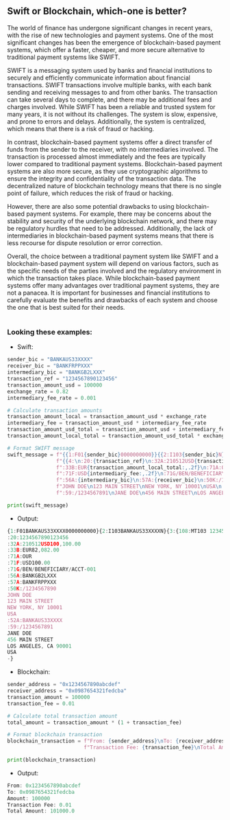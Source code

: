 ## Swift or Blockchain, which-one is better?

The world of finance has undergone significant changes in recent years, with the rise of new technologies and payment systems. One of the most significant changes has been the emergence of blockchain-based payment systems, which offer a faster, cheaper, and more secure alternative to traditional payment systems like SWIFT.

SWIFT is a messaging system used by banks and financial institutions to securely and efficiently communicate information about financial transactions. SWIFT transactions involve multiple banks, with each bank sending and receiving messages to and from other banks. The transaction can take several days to complete, and there may be additional fees and charges involved. While SWIFT has been a reliable and trusted system for many years, it is not without its challenges. The system is slow, expensive, and prone to errors and delays. Additionally, the system is centralized, which means that there is a risk of fraud or hacking.

In contrast, blockchain-based payment systems offer a direct transfer of funds from the sender to the receiver, with no intermediaries involved. The transaction is processed almost immediately and the fees are typically lower compared to traditional payment systems. Blockchain-based payment systems are also more secure, as they use cryptographic algorithms to ensure the integrity and confidentiality of the transaction data. The decentralized nature of blockchain technology means that there is no single point of failure, which reduces the risk of fraud or hacking.

However, there are also some potential drawbacks to using blockchain-based payment systems. For example, there may be concerns about the stability and security of the underlying blockchain network, and there may be regulatory hurdles that need to be addressed. Additionally, the lack of intermediaries in blockchain-based payment systems means that there is less recourse for dispute resolution or error correction.

Overall, the choice between a traditional payment system like SWIFT and a blockchain-based payment system will depend on various factors, such as the specific needs of the parties involved and the regulatory environment in which the transaction takes place. While blockchain-based payment systems offer many advantages over traditional payment systems, they are not a panacea. It is important for businesses and financial institutions to carefully evaluate the benefits and drawbacks of each system and choose the one that is best suited for their needs.

#

### Looking these examples:

- Swift:
```python
sender_bic = "BANKAUS33XXXX"
receiver_bic = "BANKFRPPXXX"
intermediary_bic = "BANKGB2LXXX"
transaction_ref = "1234567890123456"
transaction_amount_usd = 100000
exchange_rate = 0.82
intermediary_fee_rate = 0.001

# Calculate transaction amounts
transaction_amount_local = transaction_amount_usd * exchange_rate
intermediary_fee = transaction_amount_usd * intermediary_fee_rate
transaction_amount_usd_total = transaction_amount_usd + intermediary_fee
transaction_amount_local_total = transaction_amount_usd_total * exchange_rate

# Format SWIFT message
swift_message = f"{{1:F01{sender_bic}0000000000}}{{2:I103{sender_bic}N}}{{3:{{108:MT103 {transaction_ref}}}}}" + \
                f"{{4:\n:20:{transaction_ref}\n:32A:210512USD{transaction_amount_usd_total:,.2f}\n" + \
                f":33B:EUR{transaction_amount_local_total:,.2f}\n:71A:OUR\n" + \
                f":71F:USD{intermediary_fee:,.2f}\n:71G/BEN/BENEFICIARY/ACCT-001\n" + \
                f":56A:{intermediary_bic}\n:57A:{receiver_bic}\n:50K:/1234567890\n" + \
                f"JOHN DOE\n123 MAIN STREET\nNEW YORK, NY 10001\nUSA\n:52A:{sender_bic}\n" + \
                f":59:/1234567891\nJANE DOE\n456 MAIN STREET\nLOS ANGELES, CA 90001\nUSA\n-}}"

print(swift_message)
```

- Output:
```js
{1:F01BANKAUS33XXXX0000000000}{2:I103BANKAUS33XXXXN}{3:{108:MT103 1234567890123456}}{4:
:20:1234567890123456
:32A:210512USD100,100.00
:33B:EUR82,082.00
:71A:OUR
:71F:USD100.00
:71G/BEN/BENEFICIARY/ACCT-001
:56A:BANKGB2LXXX
:57A:BANKFRPPXXX
:50K:/1234567890
JOHN DOE
123 MAIN STREET
NEW YORK, NY 10001
USA
:52A:BANKAUS33XXXX
:59:/1234567891
JANE DOE
456 MAIN STREET
LOS ANGELES, CA 90001
USA
-}
```

- Blockchain:
```python
sender_address = "0x1234567890abcdef"
receiver_address = "0x0987654321fedcba"
transaction_amount = 100000
transaction_fee = 0.01

# Calculate total transaction amount
total_amount = transaction_amount * (1 + transaction_fee)

# Format blockchain transaction
blockchain_transaction = f"From: {sender_address}\nTo: {receiver_address}\nAmount: {transaction_amount}\n" + \
                         f"Transaction Fee: {transaction_fee}\nTotal Amount: {total_amount}"

print(blockchain_transaction)
```

- Output:
```js
From: 0x1234567890abcdef
To: 0x0987654321fedcba
Amount: 100000
Transaction Fee: 0.01
Total Amount: 101000.0
```

